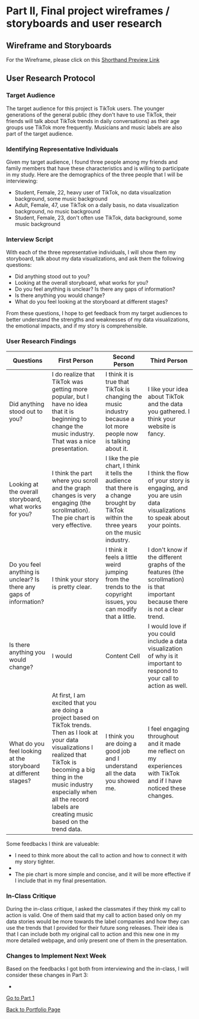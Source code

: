 
# Part II, Final project wireframes / storyboards and user research

## Wireframe and Storyboards

For the Wireframe, please click on this [Shorthand Preview Link](https://preview.shorthand.com/jjj66IRQTJHcDhYw)


## User Research Protocol

### Target Audience

The target audience for this project is TikTok users. The younger generations of the general public (they don't have to use TikTok, their friends will talk about TikTok trends in daily conversations) as their age groups use TikTok more frequently. Musicians and music labels are also part of the target audience. 

### Identifying Representative Individuals

Given my target audience, I found three people among my friends and family members that have these characteristics and is willing to participate in my study. Here are the demographics of the three people that I will be interviewing:

- Student, Female, 22, heavy user of TikTok, no data visualization background, some music background
- Adult, Female, 47, use TikTok on a daily basis, no data visualization background, no music background
- Student, Female, 23, don't often use TikTok, data background, some music background

### Interview Script

With each of the three representative individuals, I will show them my storyboard, talk about my data visualizations, and ask them the following questions:

- Did anything stood out to you?
- Looking at the overall storyboard, what works for you?
- Do you feel anything is unclear? Is there any gaps of information?
- Is there anything you would change?
- What do you feel looking at the storyboard at different stages? 

From these questions, I hope to get feedback from my target audiences to better understand the strengths and weaknesses of my data visualizations, the emotional impacts, and if my story is comprehensible. 

### User Research Findings

| Questions  | First Person | Second Person | Third Person |
| ------------- | ------------- | ------------- | ------------- |
| Did anything stood out to you?  | I do realize that TikTok was getting more popular, but I have no idea that it is beginning to change the music industry. That was a nice presentation.  | I think it is true that TikTok is changing the music industry because a lot more people now is talking about it.  | I like your idea about TikTok and the data you gathered. I think your website is fancy.  |
| Looking at the overall storyboard, what works for you?  | I think the part where you scroll and the graph changes is very engaging (the scrollmation). The pie chart is very effective.  | I like the pie chart, I think it tells the audience that there is a change brought by TikTok within the three years on the music industry.  | I think the flow of your story is engaging, and you are usin data visualizations to speak about your points. |
| Do you feel anything is unclear? Is there any gaps of information?  | I think your story is pretty clear.  | I think it feels a little weird jumping from the trends to the copyright issues, you can modify that a little. | I don't know if the different graphs of the features (the scrollmation) is that important because there is not a clear trend. |
| Is there anything you would change? | I would   | Content Cell  | I would love if you could include a data visualization of why is it important to respond to your call to action as well.  |
| What do you feel looking at the storyboard at different stages?  | At first, I am excited that you are doing a project based on TikTok trends. Then as I look at your data visualizations I realized that TikTok is becoming a big thing in the music industry especially when all the record labels are creating music based on the trend data.  | I think you are doing a good job and I understand all the data you showed me. | I feel engaging throughout and it made me reflect on my experiences with TikTok and if I have noticed these changes. |

Some feedbacks I think are valueable:

- I need to think more about the call to action and how to connect it with my story tighter. 
- 
- The pie chart is more simple and concise, and it will be more effective if I include that in my final presentation. 

### In-Class Critique

During the in-class critique, I asked the classmates if they think my call to action is valid. One of them said that my call to action based only on my data stories would be more towards the label companies and how they can use the trends that I provided for their future song releases. Their idea is that I can include both my original call to action and this new one in my more detailed webpage, and only present one of them in the presentation. 

### Changes to Implement Next Week

Based on the feedbacks I got both from interviewing and the in-class, I will consider these changes in Part 3:

- 


[Go to Part 1](https://ziqi0921.github.io/zhou-portfolio/part1)

[Back to Portfolio Page](https://ziqi0921.github.io/zhou-portfolio)

